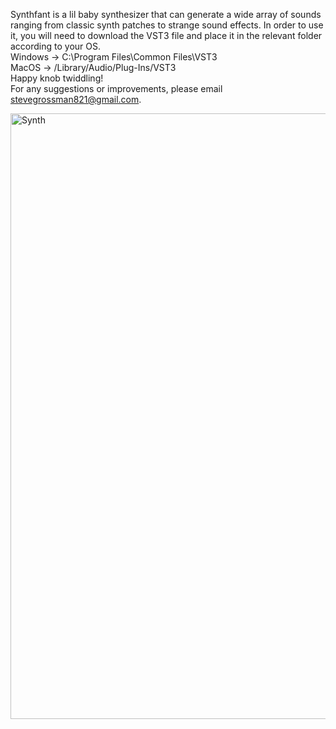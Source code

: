 Synthfant is a lil baby synthesizer that can generate a wide array of sounds ranging from classic synth patches to strange sound effects. 
In order to use it, you will need to download the VST3 file and place it in the relevant folder according to your OS. <br/>
Windows -> C:\Program Files\Common Files\VST3<br/>
MacOS -> /Library/Audio/Plug-Ins/VST3<br/>
Happy knob twiddling! <br/>
For any suggestions or improvements, please email stevegrossman821@gmail.com. 

<img width="969" alt="Synth" src="https://user-images.githubusercontent.com/64610041/116139932-747dd280-a68b-11eb-8cd8-a38d5d4f1f81.PNG">
